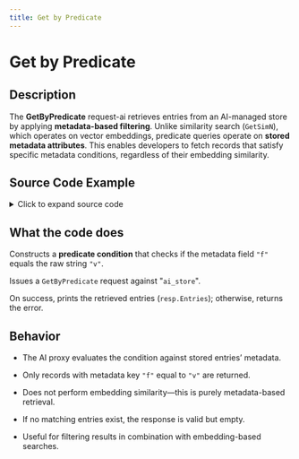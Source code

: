 ```yaml
---
title: Get by Predicate
---
```


# Get by Predicate

## Description

The **GetByPredicate** request-ai retrieves entries from an AI-managed store by applying **metadata-based filtering**. Unlike similarity search (`GetSimN`), which operates on vector embeddings, predicate queries operate on **stored metadata attributes**. This enables developers to fetch records that satisfy specific metadata conditions, regardless of their embedding similarity.

## Source Code Example

<details>
  <summary>Click to expand source code</summary>

```go
package main

```

</details>

## What the code does

Constructs a **predicate condition** that checks if the metadata field `"f"` equals the raw string `"v"`.

Issues a `GetByPredicate` request against "`ai_store`".

On success, prints the retrieved entries (`resp.Entries`); otherwise, returns the error.

## Behavior

- The AI proxy evaluates the condition against stored entries’ metadata.

- Only records with metadata key `"f"` equal to `"v"` are returned.

- Does not perform embedding similarity—this is purely metadata-based retrieval.

- If no matching entries exist, the response is valid but empty.

- Useful for filtering results in combination with embedding-based searches.
